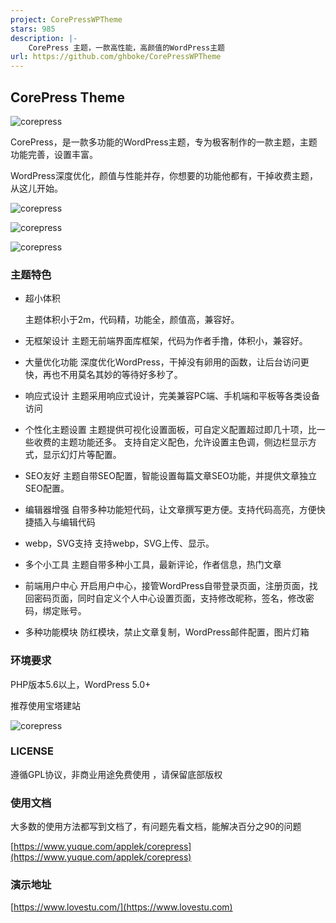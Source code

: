 ```yaml
---
project: CorePressWPTheme
stars: 985
description: |-
    CorePress 主题，一款高性能，高颜值的WordPress主题
url: https://github.com/ghboke/CorePressWPTheme
---
```


## CorePress Theme

![corepress](screenshot/corepress4jsbanner.webp)

CorePress，是一款多功能的WordPress主题，专为极客制作的一款主题，主题功能完善，设置丰富。

WordPress深度优化，颜值与性能并存，你想要的功能他都有，干掉收费主题，从这儿开始。

![corepress](screenshot/corepress4js02.webp)

![corepress](screenshot/corepress4js03.webp)

![corepress](screenshot/corepress4js04.webp)

### 主题特色

* 超小体积

  主题体积小于2m，代码精，功能全，颜值高，兼容好。

* 无框架设计
  主题无前端界面库框架，代码为作者手撸，体积小，兼容好。
* 大量优化功能
  深度优化WordPress，干掉没有卵用的函数，让后台访问更快，再也不用莫名其妙的等待好多秒了。
* 响应式设计
  主题采用响应式设计，完美兼容PC端、手机端和平板等各类设备访问

* 个性化主题设置
  主题提供可视化设置面板，可自定义配置超过即几十项，比一些收费的主题功能还多。
  支持自定义配色，允许设置主色调，侧边栏显示方式，显示幻灯片等配置。

* SEO友好
  主题自带SEO配置，智能设置每篇文章SEO功能，并提供文章独立SEO配置。

* 编辑器增强
  自带多种功能短代码，让文章撰写更方便。支持代码高亮，方便快捷插入与编辑代码
*  webp，SVG支持
  支持webp，SVG上传、显示。
*  多个小工具
  主题自带多种小工具，最新评论，作者信息，热门文章
*  前端用户中心
  开启用户中心，接管WordPress自带登录页面，注册页面，找回密码页面，同时自定义个人中心设置页面，支持修改昵称，签名，修改密码，绑定账号。
* 多种功能模块
  防红模块，禁止文章复制，WordPress邮件配置，图片灯箱  

### 环境要求
PHP版本5.6以上，WordPress 5.0+

推荐使用宝塔建站

![corepress](screenshot/corepresstheme.png)

### LICENSE 

遵循GPL协议，非商业用途免费使用 ，请保留底部版权

### 使用文档

大多数的使用方法都写到文档了，有问题先看文档，能解决百分之90的问题

[https://www.yuque.com/applek/corepress](https://www.yuque.com/applek/corepress)

### 演示地址

[https://www.lovestu.com/](https://www.lovestu.com)  



